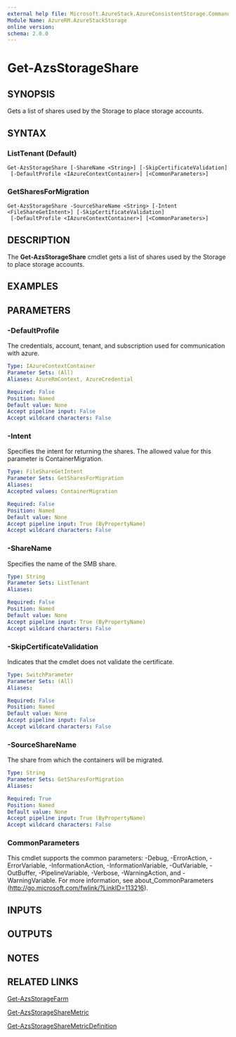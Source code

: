 ```yaml
---
external help file: Microsoft.AzureStack.AzureConsistentStorage.Commands.dll-Help.xml
Module Name: AzureRM.AzureStackStorage
online version: 
schema: 2.0.0
---
```


# Get-AzsStorageShare

## SYNOPSIS
Gets a list of shares used by the Storage to place storage accounts.

## SYNTAX

### ListTenant (Default)
```
Get-AzsStorageShare [-ShareName <String>] [-SkipCertificateValidation]
 [-DefaultProfile <IAzureContextContainer>] [<CommonParameters>]
```

### GetSharesForMigration
```
Get-AzsStorageShare -SourceShareName <String> [-Intent <FileShareGetIntent>] [-SkipCertificateValidation]
 [-DefaultProfile <IAzureContextContainer>] [<CommonParameters>]
```

## DESCRIPTION
The **Get-AzsStorageShare** cmdlet gets a list of shares used by the Storage to place storage accounts.

## EXAMPLES

## PARAMETERS

### -DefaultProfile
The credentials, account, tenant, and subscription used for communication with azure.

```yaml
Type: IAzureContextContainer
Parameter Sets: (All)
Aliases: AzureRmContext, AzureCredential

Required: False
Position: Named
Default value: None
Accept pipeline input: False
Accept wildcard characters: False
```

### -Intent
Specifies the intent for returning the shares. The allowed value for this parameter is ContainerMigration.  

```yaml
Type: FileShareGetIntent
Parameter Sets: GetSharesForMigration
Aliases: 
Accepted values: ContainerMigration

Required: False
Position: Named
Default value: None
Accept pipeline input: True (ByPropertyName)
Accept wildcard characters: False
```

### -ShareName
Specifies the name of the SMB share.

```yaml
Type: String
Parameter Sets: ListTenant
Aliases: 

Required: False
Position: Named
Default value: None
Accept pipeline input: True (ByPropertyName)
Accept wildcard characters: False
```

### -SkipCertificateValidation
Indicates that the cmdlet does not validate the certificate.

```yaml
Type: SwitchParameter
Parameter Sets: (All)
Aliases: 

Required: False
Position: Named
Default value: None
Accept pipeline input: False
Accept wildcard characters: False
```

### -SourceShareName
The share from which the containers will be migrated.

```yaml
Type: String
Parameter Sets: GetSharesForMigration
Aliases: 

Required: True
Position: Named
Default value: None
Accept pipeline input: True (ByPropertyName)
Accept wildcard characters: False
```

### CommonParameters
This cmdlet supports the common parameters: -Debug, -ErrorAction, -ErrorVariable, -InformationAction, -InformationVariable, -OutVariable, -OutBuffer, -PipelineVariable, -Verbose, -WarningAction, and -WarningVariable. For more information, see about_CommonParameters (<http://go.microsoft.com/fwlink/?LinkID=113216>).

## INPUTS

## OUTPUTS

## NOTES

## RELATED LINKS

[Get-AzsStorageFarm](./Get-AzsStorageFarm.md)

[Get-AzsStorageShareMetric](./Get-AzsStorageShareMetric.md)

[Get-AzsStorageShareMetricDefinition](./Get-AzsStorageShareMetricDefinition.md)

